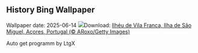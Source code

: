 ## History Bing Wallpaper
Wallpaper date: 2025-06-14
![](https://www.bing.com/th?id=OHR.SanMiguelAzores_PT-BR2658684793_UHD.jpg&w=1000)Download: [Ilhéu de Vila Franca, Ilha de São Miguel, Açores, Portugal (© ARoxo/Getty Images)](https://www.bing.com/th?id=OHR.SanMiguelAzores_PT-BR2658684793_UHD.jpg)

Auto get programm by LtgX
